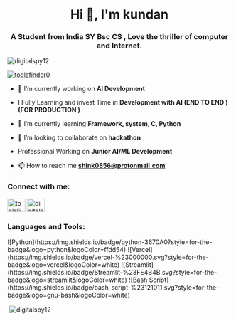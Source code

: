 <h1 align="center">Hi 👋, I'm kundan </h1>
<h3 align="center">A Student from India SY Bsc CS , Love the thriller of computer and Internet.</h3>

<p align="left"> <img src="https://komarev.com/ghpvc/?username=digitalspy12&label=Profile%20views&color=0e75b6&style=flat" alt="digitalspy12" /> </p>

<p align="left"> <a href="https://twitter.com/toolsfinder0" target="blank"><img src="https://img.shields.io/twitter/follow/toolsfinder0?logo=twitter&style=for-the-badge" alt="toolsfinder0" /></a> </p>

- 🔭 I’m currently working on **AI Development**
- I Fully Learning and invest Time in **Development
    with AI (END TO END ) (FOR PRODUCTION )**
- 🌱 I’m currently learning **Framework, system, C, Python**

- 👯 I’m looking to collaborate on **hackathon**
- Professional Working on **Junior AI/ML Development**

- 📫 How to reach me **shink0856@protonmail.com**

<h3 align="left">Connect with me:</h3>
<p align="left">
<a href="https://twitter.com/toolsfinder0" target="blank"><img align="center" src="https://raw.githubusercontent.com/rahuldkjain/github-profile-readme-generator/master/src/images/icons/Social/twitter.svg" alt="toolsfinder0" height="30" width="40" /></a>
<a href="https://instagram.com/digitalspy__" target="blank"><img align="center" src="https://raw.githubusercontent.com/rahuldkjain/github-profile-readme-generator/master/src/images/icons/Social/instagram.svg" alt="digitalspy__" height="30" width="40" /></a>
</p>

<h3 align="left">Languages and Tools:</h3>
![Python](https://img.shields.io/badge/python-3670A0?style=for-the-badge&logo=python&logoColor=ffdd54) ![Vercel](https://img.shields.io/badge/vercel-%23000000.svg?style=for-the-badge&logo=vercel&logoColor=white) ![Streamlit](https://img.shields.io/badge/Streamlit-%23FE4B4B.svg?style=for-the-badge&logo=streamlit&logoColor=white) ![Bash Script](https://img.shields.io/badge/bash_script-%23121011.svg?style=for-the-badge&logo=gnu-bash&logoColor=white)

<p>&nbsp;<img align="center" src="https://github-readme-stats.vercel.app/api?username=digitalspy12&show_icons=true&locale=en" alt="digitalspy12" /></p>
